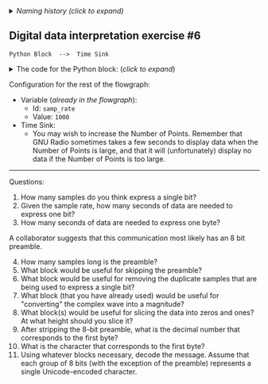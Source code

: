 <details><summary><i>Naming history (click to expand)</i></summary>
<pre>
2022 Aug 15: 065-ASK-full.md
2022 Aug 30: 165-ASK-full.md
2022 Oct 25: 165-OOK-full-Fourstep.md
2023 Jan 28: 150-Sig-interpret-practice-6.md
2023 May 22: 035_Analyze_Sig_Data_from_noisy_wave.md
</pre>
</details>

## Digital data interpretation exercise #6

```
Python Block  -->  Time Sink
```

<details><summary>The code for the Python block: (<i>click to expand</i>)</summary>

Note: this code is not meant to be readable. Rather, the goal of this exercise is to explore the mystery signal using the Time Sink, Waterfall sink, etc.

```python3
import numpy as np
from gnuradio import gr
from functools import reduce
from operator import concat
import random



name = "Mystery Signal 6"
out_sig_port_0 = np.complex64



def use_func(state_container):
    idx = state_container["count"] // 200
    content = state_container["content"]
    if idx >= len(content):
        return None
    # since the noise is bounded, it won't require filtering beyond the binary slice
    noise = random.random() * 0.5  
    retval = content[idx] * 3 * np.exp(0.5j * state_container["count"]) + noise
    state_container["count"] += 1
    return retval


def unpackOne(x):
    return list(map(int, f"{x:b}".zfill(8)))


def unpackbits(x):
    return reduce(concat, map(unpackOne, x))


class blk(gr.basic_block):

    def __init__(self):
        gr.basic_block.__init__(
            self,
            name=name,
            in_sig=[],
            out_sig=[out_sig_port_0]
        )
        
        self.use_func = use_func
        content_packed = [170, 87, 69, 32, 76, 73, 75, 69, 32, 66, 85, 84, 84, 69, 82, 32, 79, 78, 32, 79, 85, 82, 32, 84, 79, 65, 83, 84, 46, 32, 32, 32, 32, 32, 32, 32]
        
        self.state_container = {
            "count": 0,
            "content": unpackbits(content_packed)
        }


    def general_work(self, input_items, output_items):
        outval = self.use_func(self.state_container)
        if outval == None:
            return 0
        else:
            dt = output_items[0][0].dtype
            npified = np.array(outval, dtype=dt)
            output_items[0][0] = npified
            return 1



```
</details>

Configuration for the rest of the flowgraph:
- Variable (_already in the flowgraph_):
  - Id: `samp_rate`
  - Value: `1000`
- Time Sink:
  - You may wish to increase the Number of Points. Remember that GNU Radio sometimes takes a few seconds to display data when the Number of Points is large, and that it will (unfortunately) display no data if the Number of Points is too large.

---

Questions:

1. How many samples do you think express a single bit?
2. Given the sample rate, how many seconds of data are needed to express one bit?
3. How many seconds of data are needed to express one byte?

A collaborator suggests that this communication most likely has an 8 bit preamble.

4. How many samples long is the preamble?
5. What block would be useful for skipping the preamble?
6. What block would be useful for removing the duplicate samples that are being used to express a single bit?
7. What block (that you have already used) would be useful for "converting" the complex wave into a magnitude?
8. What block(s) would be useful for slicing the data into zeros and ones? At what height should you slice it?
9. After stripping the 8-bit preamble, what is the decimal number that corresponds to the first byte?
10. What is the character that corresponds to the first byte?
11. Using whatever blocks necessary, decode the message. Assume that each group of 8 bits (with the exception of the preamble) represents a single Unicode-encoded character.
